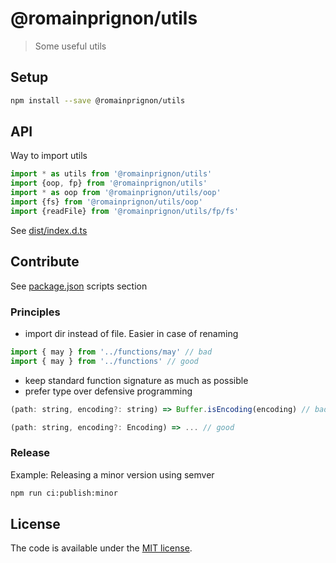 # @romainprignon/utils

> Some useful utils


## Setup

```sh
npm install --save @romainprignon/utils
```


## API

Way to import utils
```js
import * as utils from '@romainprignon/utils'
import {oop, fp} from '@romainprignon/utils'
import * as oop from '@romainprignon/utils/oop'
import {fs} from '@romainprignon/utils/oop'
import {readFile} from '@romainprignon/utils/fp/fs'
```

See [dist/index.d.ts](dist/index.d.ts)


## Contribute

See [package.json](package.json) scripts section

### Principles
- import dir instead of file. Easier in case of renaming
```js
import { may } from '../functions/may' // bad
import { may } from '../functions' // good
```
- keep standard function signature as much as possible
- prefer type over defensive programming
```js
(path: string, encoding?: string) => Buffer.isEncoding(encoding) // bad
```
```js
(path: string, encoding?: Encoding) => ... // good
```

### Release

Example: Releasing a minor version using semver

```sh
npm run ci:publish:minor
```


## License

The code is available under the [MIT license](LICENSE.md).
